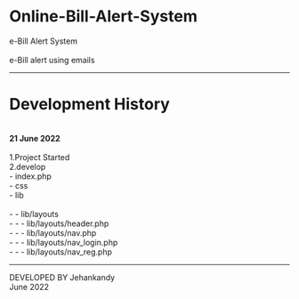 # Online-Bill-Alert-System
e-Bill Alert System  
<br>
e-Bill alert using emails


************************************************

# Development History<br>
<br>
<b>21 June 2022</b><br><br>
1.Project Started<br>
2.develop <br>
  - index.php <br>
  - css <br>
  - lib <br><br>
  - - lib/layouts <br>
  - - - lib/layouts/header.php<br>
  - - - lib/layouts/nav.php<br>
  - - - lib/layouts/nav_login.php<br>
  - - - lib/layouts/nav_reg.php<br>




***********************************************


DEVELOPED BY Jehankandy<br>
June 2022
